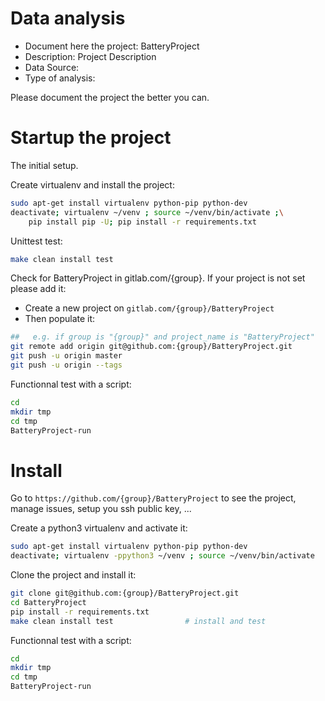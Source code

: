 # Data analysis
- Document here the project: BatteryProject
- Description: Project Description
- Data Source:
- Type of analysis:

Please document the project the better you can.

# Startup the project

The initial setup.

Create virtualenv and install the project:
```bash
sudo apt-get install virtualenv python-pip python-dev
deactivate; virtualenv ~/venv ; source ~/venv/bin/activate ;\
    pip install pip -U; pip install -r requirements.txt
```

Unittest test:
```bash
make clean install test
```

Check for BatteryProject in gitlab.com/{group}.
If your project is not set please add it:

- Create a new project on `gitlab.com/{group}/BatteryProject`
- Then populate it:

```bash
##   e.g. if group is "{group}" and project_name is "BatteryProject"
git remote add origin git@github.com:{group}/BatteryProject.git
git push -u origin master
git push -u origin --tags
```

Functionnal test with a script:

```bash
cd
mkdir tmp
cd tmp
BatteryProject-run
```

# Install

Go to `https://github.com/{group}/BatteryProject` to see the project, manage issues,
setup you ssh public key, ...

Create a python3 virtualenv and activate it:

```bash
sudo apt-get install virtualenv python-pip python-dev
deactivate; virtualenv -ppython3 ~/venv ; source ~/venv/bin/activate
```

Clone the project and install it:

```bash
git clone git@github.com:{group}/BatteryProject.git
cd BatteryProject
pip install -r requirements.txt
make clean install test                # install and test
```
Functionnal test with a script:

```bash
cd
mkdir tmp
cd tmp
BatteryProject-run
```
